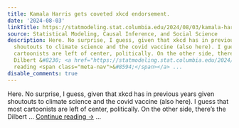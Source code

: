 ```yaml
---
title: Kamala Harris gets coveted xkcd endorsement.
date: '2024-08-03'
linkTitle: https://statmodeling.stat.columbia.edu/2024/08/03/kamala-harris-gets-coveted-xkcd-endorsement/
source: Statistical Modeling, Causal Inference, and Social Science
description: Here. No surprise, I guess, given that xkcd has in previous years given
  shoutouts to climate science and the covid vaccine (also here). I guess that most
  cartoonists are left of center, politically. On the other side, there&#8217;s the
  Dilbert &#8230; <a href="https://statmodeling.stat.columbia.edu/2024/08/03/kamala-harris-gets-coveted-xkcd-endorsement/">Continue
  reading <span class="meta-nav">&#8594;</span></a> ...
disable_comments: true
---
```

Here. No surprise, I guess, given that xkcd has in previous years given shoutouts to climate science and the covid vaccine (also here). I guess that most cartoonists are left of center, politically. On the other side, there&#8217;s the Dilbert &#8230; <a href="https://statmodeling.stat.columbia.edu/2024/08/03/kamala-harris-gets-coveted-xkcd-endorsement/">Continue reading <span class="meta-nav">&#8594;</span></a> ...